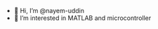 - 👋 Hi, I’m @nayem-uddin
- 👀 I’m interested in MATLAB and microcontroller

<!---
nayem-uddin/nayem-uddin is a ✨ special ✨ repository because its `README.md` (this file) appears on your GitHub profile.
You can click the Preview link to take a look at your changes.
--->

